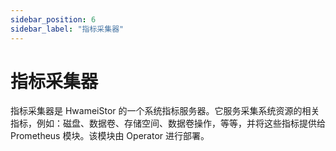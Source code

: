 ```yaml
---
sidebar_position: 6
sidebar_label: "指标采集器"
---
```


# 指标采集器

指标采集器是 HwameiStor 的一个系统指标服务器。它服务采集系统资源的相关指标，例如：磁盘、数据卷、存储空间、数据卷操作，等等，并将这些指标提供给 Prometheus 模块。该模块由 Operator 进行部署。
